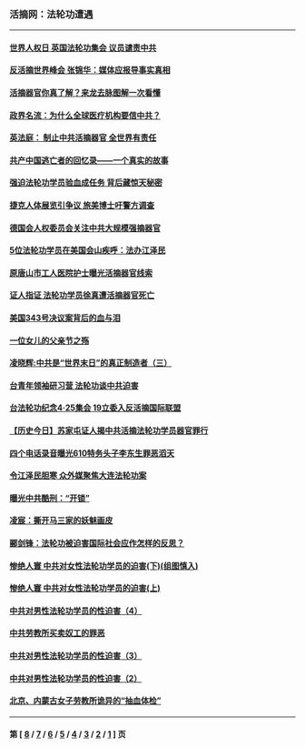 ### 活摘网：法轮功遭遇
---
#### [世界人权日 英国法轮功集会 议员谴责中共](../../pages/nf5881/n13431763.md?05080430) 
#### [反活摘世界峰会 张锦华：媒体应报导事实真相](../../pages/nf5881/n13278502.md?05080430) 
#### [活摘器官你真了解？来龙去脉图解一次看懂](../../pages/nf5881/n13013820.md?05080430) 
#### [政界名流：为什么全球医疗机构要信中共？](../../pages/nf5881/n11945479.md?05080430) 
#### [英法庭： 制止中共活摘器官 全世界有责任](../../pages/nf5881/n11330691.md?05080430) 
#### [共产中国逃亡者的回忆录——一个真实的故事](../../pages/nf5881/n10918649.md?05080430) 
#### [强迫法轮功学员验血成任务 背后藏惊天秘密](../../pages/nf5881/n4252384.md?05080430) 
#### [捷克人体展览引争议 旅美博士吁警方调查](../../pages/nf5881/n9429187.md?05080430) 
#### [德国会人权委员会关注中共大规模强摘器官](../../pages/nf5881/n8418950.md?05080430) 
#### [5位法轮功学员在美国会山疾呼：法办江泽民](../../pages/nf5881/n8101519.md?05080430) 
#### [原唐山市工人医院护士曝光活摘器官线索](../../pages/nf5881/n8076384.md?05080430) 
#### [证人指证 法轮功学员徐真遭活摘器官死亡](../../pages/nf5881/n8042467.md?05080430) 
#### [美国343号决议案背后的血与泪](../../pages/nf5881/n8020684.md?05080430) 
#### [一位女儿的父亲节之殇](../../pages/nf5881/n8014122.md?05080430) 
#### [凌晓辉:中共是“世界末日”的真正制造者（三）](../../pages/nf5881/n4210333.md?05080430) 
#### [台青年领袖研习营 法轮功谈中共迫害](../../pages/nf5881/n4141857.md?05080430) 
#### [台法轮功纪念4‧25集会 19立委入反活摘国际联盟](../../pages/nf5881/n4141821.md?05080430) 
#### [【历史今日】苏家屯证人揭中共活摘法轮功学员器官罪行](../../pages/nf5881/n4135912.md?05080430) 
#### [四个电话录音曝光610特务头子李东生罪恶滔天](../../pages/nf5881/n4040060.md?05080430) 
#### [令江泽民胆寒 众外媒聚焦大连法轮功案](../../pages/nf5881/n3932671.md?05080430) 
#### [曝光中共酷刑：“开锁”](../../pages/nf5881/n3889373.md?05080430) 
#### [凌宸：撕开马三家的妖魅画皮](../../pages/nf5881/n3849369.md?05080430) 
#### [郦剑锋：法轮功被迫害国际社会应作怎样的反思？](../../pages/nf5881/n3824560.md?05080430) 
#### [惨绝人寰 中共对女性法轮功学员的迫害(下)(组图慎入)](../../pages/nf5881/n3816285.md?05080430) 
#### [惨绝人寰 中共对女性法轮功学员的迫害(上)](../../pages/nf5881/n3815374.md?05080430) 
#### [中共对男性法轮功学员的性迫害（4）](../../pages/nf5881/n3769144.md?05080430) 
#### [中共劳教所买卖奴工的罪恶](../../pages/nf5881/n3769378.md?05080430) 
#### [中共对男性法轮功学员的性迫害（3）](../../pages/nf5881/n3768231.md?05080430) 
#### [中共对男性法轮功学员的性迫害（2）](../../pages/nf5881/n3767211.md?05080430) 
#### [北京、内蒙古女子劳教所诡异的“抽血体检”](../../pages/nf5881/n3753158.md?05080430) 

---
#### 第 [ [8](./8.md?05080430) / [7](./7.md?05080430) / [6](./6.md?05080430) / [5](./5.md?05080430) / [4](./4.md?05080430) / [3](./3.md?05080430) / [2](./2.md?05080430) / [1](./1.md?05080430) ] 页
